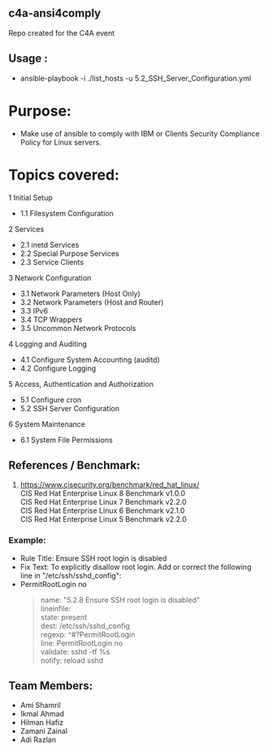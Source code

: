 ## c4a-ansi4comply
Repo created for the C4A event

## Usage :
* ansible-playbook -i ./list_hosts -u 5.2_SSH_Server_Configuration.yml

# Purpose:
* Make use of ansible to comply with IBM or Clients Security Compliance Policy for Linux servers.

# Topics covered:
1 Initial Setup
* 1.1 Filesystem Configuration

2 Services
* 2.1 inetd Services
* 2.2 Special Purpose Services
* 2.3 Service Clients

3 Network Configuration
* 3.1 Network Parameters (Host Only)
* 3.2 Network Parameters (Host and Router)
* 3.3 IPv6
* 3.4 TCP Wrappers
* 3.5 Uncommon Network Protocols

4 Logging and Auditing
* 4.1 Configure System Accounting (auditd)
* 4.2 Configure Logging

5 Access, Authentication and Authorization
* 5.1 Configure cron
* 5.2 SSH Server Configuration

6 System Maintenance
* 6.1 System File Permissions

## References / Benchmark:
1. https://www.cisecurity.org/benchmark/red_hat_linux/<br>
CIS Red Hat Enterprise Linux 8 Benchmark v1.0.0<br>
CIS Red Hat Enterprise Linux 7 Benchmark v2.2.0<br>
CIS Red Hat Enterprise Linux 6 Benchmark v2.1.0<br>
CIS Red Hat Enterprise Linux 5 Benchmark v2.2.0<br>



### Example:
* Rule Title: Ensure SSH root login is disabled
* Fix Text: To explicitly disallow root login. Add or correct the following line in "/etc/ssh/sshd_config":
* PermitRootLogin no
  > name: "5.2.8 Ensure SSH root login is disabled"<br>
  > lineinfile:<br>
  > 	state: present<br>
  > 	dest: /etc/ssh/sshd_config<br>
  > 	regexp: ^#?PermitRootLogin<br>
  > 	line: PermitRootLogin no<br>
  > 	validate: sshd -tf %s<br>
  > notify: reload sshd<br>

## Team Members:
* Ami Shamril
* Ikmal Ahmad
* Hilman Hafiz
* Zamani Zainal
* Adi Razlan
